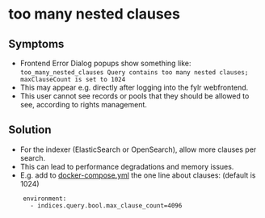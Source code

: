 # too many nested clauses

## Symptoms

* Frontend Error Dialog popups show something like: `too_many_nested_clauses Query contains too many nested clauses; maxClauseCount is set to 1024`
* This may appear e.g. directly after logging into the fylr webfrontend.&#x20;
* This user cannot see records or pools that they should be allowed to see, according to rights management.

## Solution

* For the indexer (ElasticSearch or OpenSearch), allow more clauses per search.
* This can lead to performance degradations and memory issues.
* E.g. add to [docker-compose.yml](../../\_assets/docker-compose.yml) the one line about clauses: (default is 1024)

```
    environment:
      - indices.query.bool.max_clause_count=4096
```
